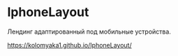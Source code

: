 # IphoneLayout

Лендинг адаптированный под мобильные устройства. 

https://kolomyaka1.github.io/IphoneLayout/
